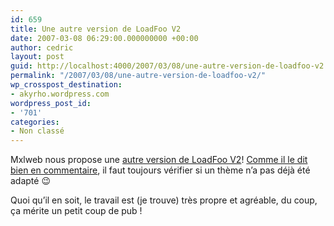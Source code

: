 ```yaml
---
id: 659
title: Une autre version de LoadFoo V2
date: 2007-03-08 06:29:00.000000000 +00:00
author: cedric
layout: post
guid: http://localhost:4000/2007/03/08/une-autre-version-de-loadfoo-v2.html
permalink: "/2007/03/08/une-autre-version-de-loadfoo-v2/"
wp_crosspost_destination:
- akyrho.wordpress.com
wordpress_post_id:
- '701'
categories:
- Non classé
---
```

Mxlweb nous propose une [autre version de LoadFoo V2](http://mxlweb.net/blog/post/2007/03/04/LoadFoo-v2-pour-Dotclear)! [Comme il le dit bien en commentaire](/blog/2007/01/14/LoadFoo-pour-DotClear2#c2301), il faut toujours vérifier si un thème n’a pas déjà été adapté 😉

Quoi qu’il en soit, le travail est (je trouve) très propre et agréable, du coup, ça mérite un petit coup de pub !